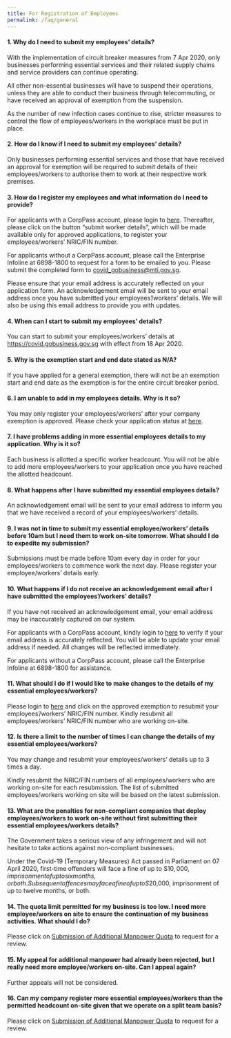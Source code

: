 ```yaml
---
title: For Registration of Employees
permalink: /faq/general
---
```


#### **1. Why do I need to submit my employees’ details?**
With the implementation of circuit breaker measures from 7 Apr 2020, only businesses performing essential services and their related supply chains and service providers can continue operating.

All other non-essential businesses will have to suspend their operations, unless they are able to conduct their business through telecommuting, or have received an approval of exemption from the suspension.

As the number of new infection cases continue to rise, stricter measures to control the flow of employees/workers in the workplace must be put in place.

#### **2. How do I know if I need to submit my employees’ details?**
Only businesses performing essential services and those that have received an approval for exemption will be required to submit details of their employees/workers to authorise them to work at their respective work premises.

#### **3. How do I register my employees and what information do I need to provide?**
For applicants with a CorpPass account, please login to <a href="https://www.gobusiness.gov.sg/exemptions" target="_blank">here</a>. Thereafter, please click on the button “submit worker details”, which will be made available only for approved applications, to register your employees/workers’ NRIC/FIN number. 

For applicants without a CorpPass account, please call the Enterprise Infoline at 6898-1800 to request for a form to be emailed to you. Please submit the completed form to covid_gobusiness@mti.gov.sg.

Please ensure that your email address is accurately reflected on your application form. An acknowledgement email will be sent to your email address once you have submitted your employees’/workers’ details. We will also be using this email address to provide you with updates.

#### **4. When can I start to submit my employees’ details?**
You can start to submit your employees/workers’ details at <a href="https://covid.gobusiness.gov.sg" target="_blank">https://covid.gobusiness.gov.sg</a> with effect from 18 Apr 2020. 

#### **5. Why is the exemption start and end date stated as N/A?**
If you have applied for a general exemption, there will not be an exemption start and end date as the exemption is for the entire circuit breaker period.

#### **6. I am unable to add in my employees details. Why is it so?**
You may only register your employees/workers’ after your company exemption is approved. Please check your application status at <a href="https://www.gobusiness.gov.sg/exemptions" target="_blank">here</a>. 

#### **7. I have problems adding in more essential employees details to my application. Why is it so?**
Each business is allotted a specific worker headcount. You will not be able to add more employees/workers to your application once you have reached the allotted headcount.

#### **8. What happens after I have submitted my essential employees details?**
An acknowledgement email will be sent to your email address to inform you that we have received a record of your employees/workers’ details.

#### **9. I was not in time to submit my essential employee/workers’ details before 10am but I need them to work on-site tomorrow. What should I do to expedite my submission?**
Submissions must be made before 10am every day in order for your employees/workers to commence work the next day. Please register your employee/workers’ details early.

#### **10. What happens if I do not receive an acknowledgement email after I have submitted the employees’/workers’ details?**
If you have not received an acknowledgement email, your email address may be inaccurately captured on our system.

For applicants with a CorpPass account, kindly login to <a href="https://www.gobusiness.gov.sg/exemptions" target="_blank">here</a> to verify if your email address is accurately reflected. You will be able to update your email address if needed. All changes will be reflected immediately.

For applicants without a CorpPass account, please call the Enterprise Infoline at 6898-1800 for assistance.

#### **11. What should I do if I would like to make changes to the details of my essential employees/workers?**
Please login to <a href="https://www.gobusiness.gov.sg/exemptions" target="_blank">here</a> and click on the approved exemption to resubmit your employees’/workers’ NRIC/FIN number. Kindly resubmit all employees/workers’ NRIC/FIN number who are working on-site.

#### **12. Is there a limit to the number of times I can change the details of my essential employees/workers?**
You may change and resubmit your employees/workers’ details up to 3 times a day.

Kindly resubmit the NRIC/FIN numbers of all employees/workers who are working on-site for each resubmission. The list of submitted employees/workers working on site will be based on the latest submission.

#### **13. What are the penalties for non-compliant companies that deploy employees/workers to work on-site without first submitting their essential employees/workers details?**
The Government takes a serious view of any infringement and will not hesitate to take actions against non-compliant businesses.

Under the Covid-19 (Temporary Measures) Act passed in Parliament on 07 April 2020, first-time offenders will face a fine of up to S$10,000, imprisonment of up to six months, or both. Subsequent offences may face a fine of up to S$20,000, imprisonment of up to twelve months, or both.

#### **14. The quota limit permitted for my business is too low. I need more employee/workers on site to ensure the continuation of my business activities. What should I do?**
Please click on <a href="https://www.gobusiness.gov.sg/exemptions" target="_blank">Submission of Additional Manpower Quota</a> to request for a review.

#### **15. My appeal for additional manpower had already been rejected, but I really need more employee/workers on-site. Can I appeal again?**
Further appeals will not be considered.

#### **16. Can my company register more essential employees/workers than the permitted headcount on-site given that we operate on a split team basis?**
Please click on <a href="https://www.gobusiness.gov.sg/exemptions" target="_blank">Submission of Additional Manpower Quota</a> to request for a review.
